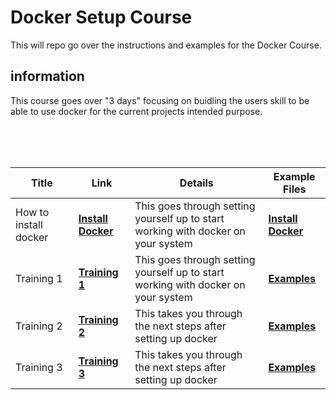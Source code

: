 # Docker Setup Course

This will repo go over the instructions and examples for the Docker Course.

## information

This course goes over "3 days" focusing on buidling the users skill to be able to use docker for the current projects intended purpose. <br><br>

<br><br>

| Title | Link | Details | Example Files |
| --------------- | ---------- | ------- | --------------- |
| How to install docker | [**Install Docker**](InstallDocker.md) |This goes through setting yourself up to start working with docker on your system | [**Install Docker**](InstallDocker.md) |
| Training 1 | [**Training 1**](Training/TUT1.md) |This goes through setting yourself up to start working with docker on your system | [**Examples**](/Example1/examples) |
| Training 2 | [**Training 2**](Training/TUT2.md) |This takes you through the next steps after setting up docker | [**Examples**](/Example2/examples) |
| Training 3 | [**Training 3**](Training/TUT3.md) |This takes you through the next steps after setting up docker | [**Examples**](/Example3/examples) |